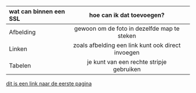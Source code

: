 | wat can binnen een SSL |hoe can ik dat toevoegen?                      |   |
| :------------------- | :----------: | ----------:                       |
| Afbelding   | gewoon om de foto in dezelfde map te steken      |        |
| Linken               | zoals afbelding een link kunt ook direct invoegen   |      |
|Tabelen               | je kunt van een rechte stripje gebruiken       |        |

[dit is een link naar de eerste pagina](#([text](index.md)))